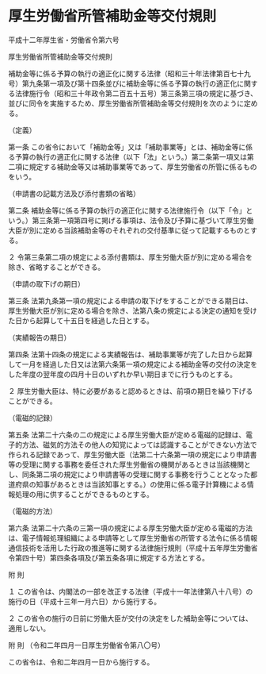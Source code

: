 # 厚生労働省所管補助金等交付規則

平成十二年厚生省・労働省令第六号

厚生労働省所管補助金等交付規則

補助金等に係る予算の執行の適正化に関する法律（昭和三十年法律第百七十九号）第九条第一項及び第十四条並びに補助金等に係る予算の執行の適正化に関する法律施行令（昭和三十年政令第二百五十五号）第三条第三項の規定に基づき、並びに同令を実施するため、厚生労働省所管補助金等交付規則を次のように定める。

（定義）

第一条 この省令において「補助金等」又は「補助事業等」とは、補助金等に係る予算の執行の適正化に関する法律（以下「法」という。）第二条第一項又は第二項に規定する補助金等又は補助事業等であって、厚生労働省の所管に係るものをいう。

（申請書の記載方法及び添付書類の省略）

第二条 補助金等に係る予算の執行の適正化に関する法律施行令（以下「令」という。）第三条第一項第四号に掲げる事項は、法令及び予算に基づいて厚生労働大臣が別に定める当該補助金等のそれぞれの交付基準に従って記載するものとする。

２ 令第三条第二項の規定による添付書類は、厚生労働大臣が別に定める場合を除き、省略することができる。

（申請の取下げの期日）

第三条 法第九条第一項の規定による申請の取下げをすることができる期日は、厚生労働大臣が別に定める場合を除き、法第八条の規定による決定の通知を受けた日から起算して十五日を経過した日とする。

（実績報告の期日）

第四条 法第十四条の規定による実績報告は、補助事業等が完了した日から起算して一月を経過した日又は法第六条第一項の規定による補助金等の交付の決定をした年度の翌年度の四月十日のいずれか早い期日までに行うものとする。

２ 厚生労働大臣は、特に必要があると認めるときは、前項の期日を繰り下げることができる。

（電磁的記録）

第五条 法第二十六条の二の規定による厚生労働大臣が定める電磁的記録は、電子的方法、磁気的方法その他人の知覚によっては認識することができない方法で作られる記録であって、厚生労働大臣（法第二十六条第一項の規定により申請書等の受理に関する事務を委任された厚生労働省の機関があるときは当該機関とし、同条第二項の規定により申請書等の受理に関する事務を行うこととなった都道府県の知事があるときは当該知事とする。）の使用に係る電子計算機による情報処理の用に供することができるものとする。

（電磁的方法）

第六条 法第二十六条の三第一項の規定による厚生労働大臣が定める電磁的方法は、電子情報処理組織による申請等として厚生労働省の所管する法令に係る情報通信技術を活用した行政の推進等に関する法律施行規則（平成十五年厚生労働省令第四十号）第四条各項及び第五条各項に規定する方法とする。

附 則

１ この省令は、内閣法の一部を改正する法律（平成十一年法律第八十八号）の施行の日（平成十三年一月六日）から施行する。

２ この省令の施行の日前に労働大臣が交付の決定をした補助金等については、適用しない。

附 則 （令和二年四月一日厚生労働省令第八〇号）

この省令は、令和二年四月一日から施行する。
